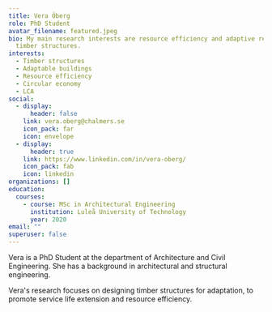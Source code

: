 ```yaml
---
title: Vera Öberg
role: PhD Student
avatar_filename: featured.jpeg
bio: My main research interests are resource efficiency and adaptive reuse of
  timber structures.
interests:
  - Timber structures
  - Adaptable buildings
  - Resource efficiency
  - Circular economy
  - LCA
social:
  - display:
      header: false
    link: vera.oberg@chalmers.se
    icon_pack: far
    icon: envelope
  - display:
      header: true
    link: https://www.linkedin.com/in/vera-oberg/
    icon_pack: fab
    icon: linkedin
organizations: []
education:
  courses:
    - course: MSc in Architectural Engineering
      institution: Luleå University of Technology
      year: 2020
email: ""
superuser: false
---
```

V﻿era is a PhD Student at the department of Architecture and Civil Engineering. She has a background in architectural and structural engineering. 

Vera's research focuses on designing timber structures for adaptation, to promote service life extension and resource efficiency.